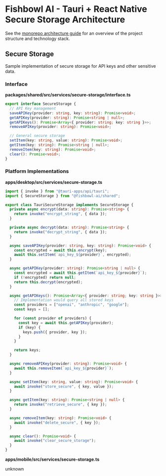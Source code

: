 # Fishbowl AI - Tauri + React Native Secure Storage Architecture

See the [monorepo architecture guide](./monorepo.md) for an overview of the project structure and technology stack.

## Secure Storage

Sample implementation of secure storage for API keys and other sensitive data.

### Interface

**packages/shared/src/services/secure-storage/interface.ts**

```typescript
export interface SecureStorage {
  // API Key management
  saveAPIKey(provider: string, key: string): Promise<void>;
  getAPIKey(provider: string): Promise<string | null>;
  getAPIKeys(): Promise<Array<{ provider: string; key: string }>>;
  removeAPIKey(provider: string): Promise<void>;

  // General secure storage
  setItem(key: string, value: string): Promise<void>;
  getItem(key: string): Promise<string | null>;
  removeItem(key: string): Promise<void>;
  clear(): Promise<void>;
}
```

### Platform Implementations

**apps/desktop/src/services/secure-storage.ts**

```typescript
import { invoke } from "@tauri-apps/api/tauri";
import { SecureStorage } from "@fishbowl-ai/shared";

export class TauriSecureStorage implements SecureStorage {
  private async encrypt(data: string): Promise<string> {
    return invoke("encrypt_string", { data });
  }

  private async decrypt(data: string): Promise<string> {
    return invoke("decrypt_string", { data });
  }

  async saveAPIKey(provider: string, key: string): Promise<void> {
    const encrypted = await this.encrypt(key);
    await this.setItem(`api_key_${provider}`, encrypted);
  }

  async getAPIKey(provider: string): Promise<string | null> {
    const encrypted = await this.getItem(`api_key_${provider}`);
    if (!encrypted) return null;
    return this.decrypt(encrypted);
  }

  async getAPIKeys(): Promise<Array<{ provider: string; key: string }>> {
    // Implementation would query all stored keys
    const providers = ["openai", "anthropic", "google"];
    const keys = [];

    for (const provider of providers) {
      const key = await this.getAPIKey(provider);
      if (key) {
        keys.push({ provider, key });
      }
    }

    return keys;
  }

  async removeAPIKey(provider: string): Promise<void> {
    await this.removeItem(`api_key_${provider}`);
  }

  async setItem(key: string, value: string): Promise<void> {
    await invoke("store_secure", { key, value });
  }

  async getItem(key: string): Promise<string | null> {
    return invoke("retrieve_secure", { key });
  }

  async removeItem(key: string): Promise<void> {
    await invoke("delete_secure", { key });
  }

  async clear(): Promise<void> {
    await invoke("clear_secure_storage");
  }
}
```

**apps/mobile/src/services/secure-storage.ts**

unknown
